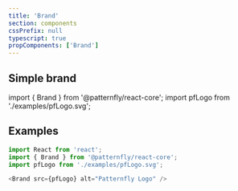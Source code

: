 ```yaml
---
title: 'Brand'
section: components
cssPrefix: null
typescript: true
propComponents: ['Brand']
---
```

## Simple brand

import { Brand } from '@patternfly/react-core';
import pfLogo from './examples/pfLogo.svg';

## Examples
```js
import React from 'react';
import { Brand } from '@patternfly/react-core';
import pfLogo from './examples/pfLogo.svg';

<Brand src={pfLogo} alt="Patternfly Logo" />
```
